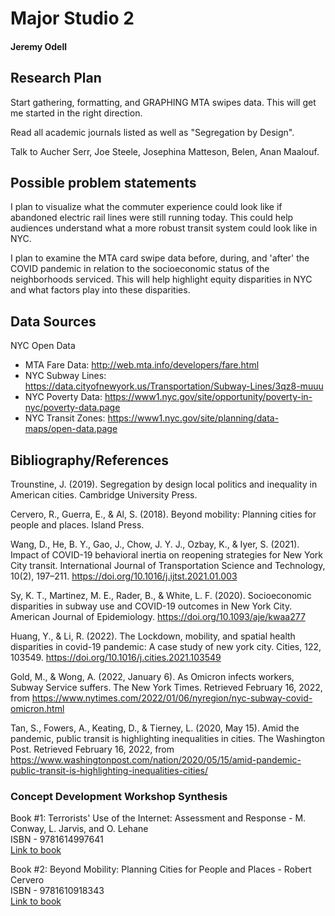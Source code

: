 # Major Studio 2
#### Jeremy Odell

## Research Plan
Start gathering, formatting, and GRAPHING MTA swipes data. This will get me started in the right direction.

Read all academic journals listed as well as "Segregation by Design".

Talk to Aucher Serr, Joe Steele, Josephina Matteson, Belen, Anan Maalouf.

## Possible problem statements
I plan to visualize what the commuter experience could look like if abandoned electric rail lines were still running today. This could help audiences understand what a more robust transit system could look like in NYC.

I plan to examine the MTA card swipe data before, during, and 'after' the COVID pandemic in relation to the socioeconomic status of the neighborhoods serviced. This will help highlight equity disparities in NYC and what factors play into these disparities.

## Data Sources

NYC Open Data
- MTA Fare Data: http://web.mta.info/developers/fare.html
- NYC Subway Lines: https://data.cityofnewyork.us/Transportation/Subway-Lines/3qz8-muuu
- NYC Poverty Data: https://www1.nyc.gov/site/opportunity/poverty-in-nyc/poverty-data.page
- NYC Transit Zones: https://www1.nyc.gov/site/planning/data-maps/open-data.page



## Bibliography/References
Trounstine, J. (2019). Segregation by design local politics and inequality in American cities. Cambridge University Press.  

Cervero, R., Guerra, E., &amp; Al, S. (2018). Beyond mobility: Planning cities for people and places. Island Press.  

Wang, D., He, B. Y., Gao, J., Chow, J. Y. J., Ozbay, K., &amp; Iyer, S. (2021). Impact of COVID-19 behavioral inertia on reopening strategies for New York City transit. International Journal of Transportation Science and Technology, 10(2), 197–211. https://doi.org/10.1016/j.ijtst.2021.01.003  

Sy, K. T., Martinez, M. E., Rader, B., &amp; White, L. F. (2020). Socioeconomic disparities in subway use and COVID-19 outcomes in New York City. American Journal of Epidemiology. https://doi.org/10.1093/aje/kwaa277  

Huang, Y., &amp; Li, R. (2022). The Lockdown, mobility, and spatial health disparities in covid-19 pandemic: A case study of new york city. Cities, 122, 103549. https://doi.org/10.1016/j.cities.2021.103549  

Gold, M., &amp; Wong, A. (2022, January 6). As Omicron infects workers, Subway Service suffers. The New York Times. Retrieved February 16, 2022, from https://www.nytimes.com/2022/01/06/nyregion/nyc-subway-covid-omicron.html  

Tan, S., Fowers, A., Keating, D., &amp; Tierney, L. (2020, May 15). Amid the pandemic, public transit is highlighting inequalities in cities. The Washington Post. Retrieved February 16, 2022, from https://www.washingtonpost.com/nation/2020/05/15/amid-pandemic-public-transit-is-highlighting-inequalities-cities/   



### Concept Development Workshop Synthesis

Book #1:
Terrorists' Use of the Internet: Assessment and Response - M. Conway, L. Jarvis, and O. Lehane  
ISBN - 9781614997641  
[Link to book](https://getit.library.nyu.edu/resolve?umlaut.institution=NS&ctx_ver=Z39.88-2004&ctx_enc=info:ofi/enc:UTF-8&ctx_tim=2022-01-27T20%3A25%3A29IST&url_ver=Z39.88-2004&url_ctx_fmt=infofi/fmt:kev:mtx:ctx&rfr_id=info:sid/primo.exlibrisgroup.com:primo3-Article-proquest_askew&rft_val_fmt=info:ofi/fmt:kev:mtx:book&rft.genre=book&rft.btitle=Terrorists%27%20Use%20of%20the%20Internet&rft.au=Conway,%20M&rft.date=2017&rft.pub=IOS%20Press,%20Incorporated&rft.year=2017&rft.isbn=9781614997641&rft.isbn_list=1614997640&rft_id=info:doi/&svc_val_fmt=info:ofi/fmt:kev:mtx:sch_svc&svc.fulltext=yes&rft.eisbn=1614997659&rft.eisbn_list=9781614997658&rft_dat=%3Cproquest_askew%3EEBC4908228%3C/proquest_askew%3E%3Cgrp_id%3Ecdi_FETCH-LOGICAL-a22837-95251a5f64cee96b46ac4a07e8be379103eaf13b0fde1028c5341ca890ada6673%3C/grp_id%3E%3Coa%3E%3C/oa%3E%3Curl%3E%3C/url%3E&rft_id=info:oai/&req.language=eng&rft_pqid=EBC4908228&rft_id=info:pmid/)



Book #2:
Beyond Mobility: Planning Cities for People and Places - Robert Cervero   
ISBN - 9781610918343  
[Link to book](https://getit.library.nyu.edu/resolve?umlaut.institution=NS&ctx_ver=Z39.88-2004&ctx_enc=info:ofi/enc:UTF-8&ctx_tim=2022-01-27T20%3A33%3A11IST&url_ver=Z39.88-2004&url_ctx_fmt=infofi/fmt:kev:mtx:ctx&rfr_id=info:sid/primo.exlibrisgroup.com:primo3-Article-proquest&rft_val_fmt=info:ofi/fmt:kev:mtx:book&rft.genre=book&rft.btitle=Beyond%20Mobility&rft.au=Cervero,%20Robert&rft.date=2017&rft.pub=Island%20Press&rft.place=Washington,%20DC&rft.year=2017&rft.isbn=9781610918343&rft.isbn_list=1610918347&rft_id=info:doi/&svc_val_fmt=info:ofi/fmt:kev:mtx:sch_svc&svc.fulltext=yes&rft.eisbn=1610918355&rft.eisbn_list=9781610918350&rft_dat=%3Cproquest%3EEBC5602383%3C/proquest%3E%3Cgrp_id%3Ecdi_FETCH-LOGICAL-a69225-97512352512199f70e8dc1953318add40f58c6d9fef351f7824c46dfc91a53933%3C/grp_id%3E%3Coa%3E%3C/oa%3E%3Curl%3E%3C/url%3E&rft_id=info:oai/&req.language=eng&rft_pqid=EBC5602383&rft_id=info:pmid/)
